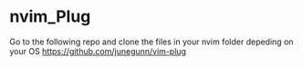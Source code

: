 # nvim_Plug

Go to the following repo and clone the files in your nvim folder depeding on your OS
https://github.com/junegunn/vim-plug
